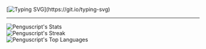 [![Typing SVG](https://readme-typing-svg.demolab.com?font=Fira+Code&pause=1000&color=FFFFFF&center=true&vCenter=true&random=false&width=100vw&lines=Welcome+to+Pengu's+GitHub;Enjoy!)](https://git.io/typing-svg)

---

![Penguscript's Stats](https://github-readme-stats.vercel.app/api?username=Penguscript&theme=dark&show_icons=true&hide_border=true&count_private=true)  
![Penguscript's Streak](https://github-readme-streak-stats.herokuapp.com/?user=Penguscript&theme=dark&hide_border=true)  
![Penguscript's Top Languages](https://github-readme-stats.vercel.app/api/top-langs/?username=Penguscript&theme=dark&show_icons=true&hide_border=true&layout=compact)  
